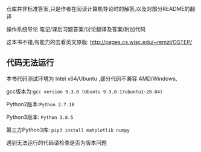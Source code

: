 仓库并非标准答案,只是作者在阅读计算机导论时的解答,以及对部分README的翻译

操作系统导论 笔记/课后习题答案/讨论翻译及答案/附加代码

这本书不错,有能力的去看英文原版:
http://pages.cs.wisc.edu/~remzi/OSTEP/

## 代码无法运行
本书代码测试环境为 Intel x64/Ubuntu ,部分代码不兼容 AMD/Windows,

gcc版本为:`gcc version 9.3.0 (Ubuntu 9.3.0-17ubuntu1~20.04) `

Python2版本:`Python 2.7.18`

Python3版本: `Python 3.8.5`

第三方Python3库: `pip3 install matplotlib numpy`

遇到无法运行的代码请检查是否为版本问题